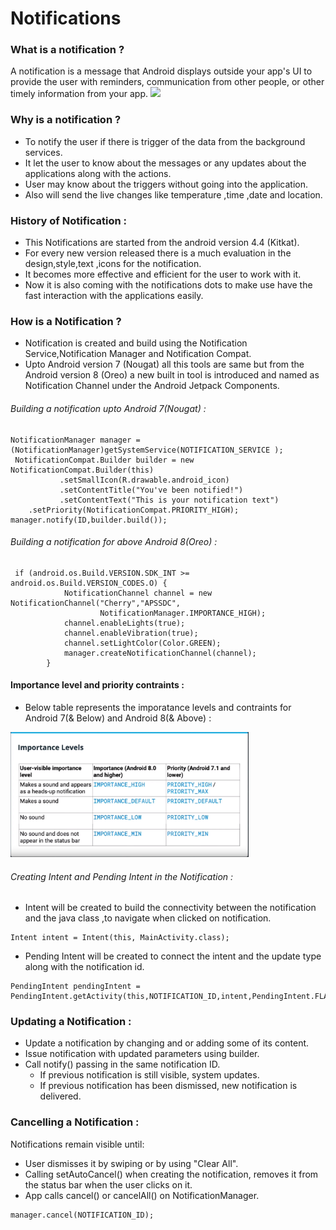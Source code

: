 # Notifications 
### What is a notification ?
A notification is a message that Android displays outside your app's UI to provide the user with reminders, communication from other people, or other timely information from your app. 
<img src="notfication.png" height=200dp>

### Why is a notification ?
* To notify the user if there is trigger of the data from the background services.
* It let the user to know about the messages or any updates about the applications along with the actions.
* User may know about the triggers without going into the application.
* Also will send the live changes like temperature ,time ,date and location.

### History of Notification :
* This Notifications are started from the android version 4.4 (Kitkat).
* For every new version released there is a much evaluation in the design,style,text ,icons for the notification.
* It becomes more effective and efficient for the user to work with it.
* Now it is also coming with the notifications dots to make use have the fast interaction with the applications easily.

### How is a Notification ?
* Notification is created and build using the Notification Service,Notification Manager and Notification Compat.
* Upto Android version 7 (Nougat) all this tools are same but from the Android version 8 (Oreo) a new built in tool is introduced and named as Notification Channel under the Android Jetpack Components.
###### Building a notification upto Android 7(Nougat) :
```
NotificationManager manager = (NotificationManager)getSystemService(NOTIFICATION_SERVICE );
 NotificationCompat.Builder builder = new NotificationCompat.Builder(this)
           .setSmallIcon(R.drawable.android_icon)
           .setContentTitle("You've been notified!")
           .setContentText("This is your notification text")
	.setPriority(NotificationCompat.PRIORITY_HIGH);
manager.notify(ID,builder.build());
```
###### Building a notification for above Android 8(Oreo) :
```
 if (android.os.Build.VERSION.SDK_INT >= android.os.Build.VERSION_CODES.O) {
            NotificationChannel channel = new NotificationChannel("Cherry","APSSDC",
                    NotificationManager.IMPORTANCE_HIGH);
            channel.enableLights(true);
            channel.enableVibration(true);
            channel.setLightColor(Color.GREEN);
            manager.createNotificationChannel(channel);
        }
```
#### Importance level and priority contraints :
* Below table represents the imporatance levels and contraints for Android 7(& Below) and Android 8(& Above) :
<img src = "importance.png" height=200dp>

###### Creating Intent and Pending Intent in the Notification :
* Intent will be created to build the connectivity between the notification and the java class ,to navigate when clicked on notification.
```
Intent intent = Intent(this, MainActivity.class);
```
* Pending Intent will be created to connect the intent and the update type along with the notification id.
```
PendingIntent pendingIntent = PendingIntent.getActivity(this,NOTIFICATION_ID,intent,PendingIntent.FLAG_UPDATE_CURRENT);
```
### Updating a Notification :
* Update a notification by changing and or adding some of its content.
* Issue notification with updated parameters using builder.
* Call notify() passing in the same notification ID.
  * If previous notification is still visible, system updates.
  * If previous notification has been dismissed, new notification is delivered.

### Cancelling a Notification :
Notifications remain visible until:
* User dismisses it by swiping or by using "Clear All".
* Calling setAutoCancel() when creating the notification, removes it from the status bar when the user clicks on it.
* App calls cancel() or cancelAll() on NotificationManager.
```
manager.cancel(NOTIFICATION_ID);
```
